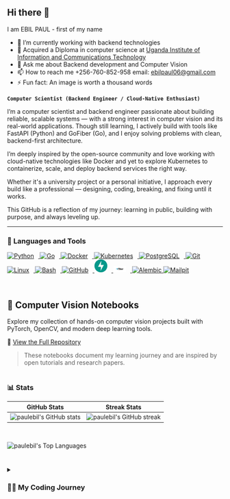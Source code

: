 ## Hi there 👋
I am EBIL PAUL - first of my name

- 🔭 I’m currently working with backend technologies
- 🌱  Acquired a Diploma in computer science at [Uganda Institute of Information and Communications Technology](https://uict.ac.ug/)
- 💬 Ask me about Backend development and Computer Vision
- 📫 How to reach me +256-760-852-958 email: ebilpaul06@gmail.com
- ⚡ Fun fact: An image is worth a thousand words


**`Computer Scientist (Backend Engineer / Cloud-Native Enthusiast)`**

I’m a computer scientist and backend engineer passionate about building reliable, scalable systems — with a strong interest in computer vision and its real-world applications. Though still learning, I actively build with tools like FastAPI (Python) and GoFiber (Go), and I enjoy solving problems with clean, backend-first architecture.

I’m deeply inspired by the open-source community and love working with cloud-native technologies like Docker and yet to explore Kubernetes to containerize, scale, and deploy backend services the right way.

Whether it's a university project or a personal initiative, I approach every build like a professional — designing, coding, breaking, and fixing until it works.

This GitHub is a reflection of my journey: learning in public, building with purpose, and always leveling up.

---


### 🧰 Languages and Tools
<p align="left"> 
  <a href="https://python.org" target="_blank" rel="noreferrer">
    <img src="https://cdn.jsdelivr.net/gh/devicons/devicon/icons/python/python-original.svg" alt="Python" width="30px" style="padding-right:10px;" /> 
  </a>
  <a href="https://go.dev" target="_blank" rel="noreferrer">
    <img src="https://cdn.jsdelivr.net/gh/devicons/devicon/icons/go/go-original.svg" alt="Go" width="30px" style="padding-right:10px;" />
  </a> 
  <a href="https://docker.com" target="_blank" rel="noreferrer">
    <img src="https://cdn.jsdelivr.net/gh/devicons/devicon/icons/docker/docker-original.svg" alt="Docker" width="30px" style="padding-right:10px;" />
  </a>
  <a href="https://kubernetes.io" target="_blank" rel="noreferrer">
    <img src="https://cdn.jsdelivr.net/gh/devicons/devicon/icons/kubernetes/kubernetes-plain.svg" alt="Kubernetes" width="30px" style="padding-right:10px;" /> 
  </a>
  <a href="https://postgresql.org" target="_blank" rel="noreferrer">
    <img src="https://cdn.jsdelivr.net/gh/devicons/devicon/icons/postgresql/postgresql-original.svg" alt="PostgreSQL" width="30px" style="padding-right:10px;" /> 
  </a>
  <a href="https://git-scm.com/" target="_blank" rel="noreferrer">
    <img src="https://cdn.jsdelivr.net/gh/devicons/devicon/icons/git/git-original.svg" alt="Git" width="30px" style="padding-right:10px;" /> 
  </a>
  <a href="https://linux.org" target="_blank" rel="noreferrer">
    <img src="https://cdn.jsdelivr.net/gh/devicons/devicon/icons/linux/linux-original.svg" alt="Linux" width="30px" style="padding-right:10px;" />
  </a>
  <a href="https://www.gnu.org/software/bash/" target="_blank" rel="noreferrer">
    <img src="https://cdn.jsdelivr.net/gh/devicons/devicon/icons/bash/bash-original.svg" alt="Bash" width="30px" style="padding-right:10px;" />
  </a>
  <a href="https://github.com" target="_blank" rel="noreferrer">
    <img src="https://cdn.jsdelivr.net/gh/devicons/devicon/icons/github/github-original.svg" alt="GitHub" width="30px" style="padding-right:10px;" />
  </a>
  <a href="https://fastapi.tiangolo.com/" target="_blank" rel="noreferrer">
    <img src="./assests/fastapi-removebg-preview.png" alt="FastAPI" width="30px" style="padding-right:10px;" /> 
  </a>
  <a href="https://gofiber.io" target="_blank" rel="noreferrer">
    <img src="./assests/fiber.png" alt="GoFiber" width="30px" style="padding-right:10px;" /> 
  </a>
  <a href="https://sqlalchemy.org/" target="_blank" rel="noreferrer">
    <img src="https://cdn.jsdelivr.net/gh/devicons/devicon/icons/sqlalchemy/sqlalchemy-original.svg" width="36" height="36" alt="Alembic" />
  </a><a href="https://mailpit.axllent.org/" target="_blank" rel="noreferrer">
    <img src="https://raw.githubusercontent.com/axllent/mailpit/develop/server/ui/mailpit.svg" width="36" height="36" alt="Mailpit" />
  </a>
</p> 
<br />


## 📓 Computer Vision Notebooks

Explore my collection of hands-on computer vision projects built with PyTorch, OpenCV, and modern deep learning tools.

📁 [View the Full Repository](https://github.com/paulebil/ComputerVisionNotebooks-Tut)


> These notebooks document my learning journey and are inspired by open tutorials and research papers.



#
### 📊 Stats

| GitHub Stats | Streak Stats |
|:------------:|:------------:|
| ![paulebil's GitHub stats](https://github-readme-stats.vercel.app/api?username=paulebil&show_icons=true&theme=gruvbox) | ![paulebil's GitHub streak](https://github-readme-streak-stats.herokuapp.com/?user=paulebil&theme=tokyonight&hide_border=false) |
<br/>



![paulebil's Top Languages](https://github-readme-stats.vercel.app/api/top-langs/?username=paulebil&langs_count=10&theme=gruvbox&hide_border=false&include_all_commits=true&count_private=true&card_width=900)


#

<details>
 <summary><h3>👨‍💻 My Coding Journey</h3></summary>
  I started my coding journey as a curious computer science student, fascinated by how real-world systems are built — not just the code, but the infrastructure, architecture, and tools behind them.

I naturally gravitated toward backend development, building APIs and architecting systems using tools like FastAPI and GoFiber. As I gained experience, I developed a strong interest in cloud-native technologies — not because I wanted to rely on cloud platforms, but because I wanted to learn how to host and manage my own applications locally or on-premises. That drive for independence and deep understanding continues to shape how I build.

Another major curiosity of mine is computer vision — the idea that machines can see, interpret, and interact with the world just like we do. To me, this is more than just technology; it’s personal. My parents always hoped I would become a doctor. While I may not wear a white coat, I’ve come to realize that with computer vision, I can still solve problems in medicine, healthcare, and diagnostics — with code. I will be a doctor — just using a different set of tools.

Even though I’m still a student of computer science, I approach every project with a builder’s mindset: learn deeply, solve real problems, and keep growing. This GitHub is where I share that journey — openly, and in motion.

And I’m just getting started.
